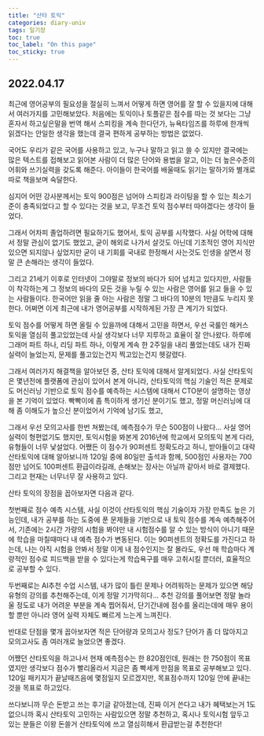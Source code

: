 ```yaml
---
title: "산타 토익"
categories: diary-univ
tags: 일기장
toc: true
toc_label: "On this page"
toc_sticky: true
---
```

## 2022.04.17
최근에 영어공부의 필요성을 절실히 느껴서 어떻게 하면 영어를 잘 할 수 있을지에 대해서 여러가지를 고민해보았다. 처음에는 토익이나 토플같은 점수를 따는 것 보다는 그냥 혼자서 하고싶은말을 번역 해서 스피킹을 계속 한다던가, 뉴욕타임즈를 하루에 한개씩 읽겠다는 안일한 생각을 했는데 결국 편하게 공부하는 방법은 없었다. 

국어도 우리가 같은 국어를 사용하고 있고, 누구나 말하고 읽고 쓸 수 있지만 결국에는 많은 텍스트를 접해보고 읽어본 사람이 더 많은 단어와 용법을 알고, 이는 더 높은수준의 어휘와 쓰기실력을 갖도록 해준다. 아이들이 한국어를 배울때도 읽기는 말하기와 별개로 따로 책을보며 숙달한다.

심지어 어떤 강사분께서는 토익 900점은 넘어야 스피킹과 라이팅을 할 수 있는 최소기준이 충족되었다고 할 수 있다는 것을 보고, 무조건 토익 점수부터 따야겠다는 생각이 들었다. 

그래서 어차피 졸업하려면 필요하기도 했어서, 토익 공부를 시작했다. 사실 어학에 대해서 정말 관심이 없기도 했었고, 굳이 해외로 나가서 살것도 아닌데 기초적인 영어 지식만 있으면 되지않나 싶었지만 굳이 내 기회를 국내로 한정해서 사는것도 인생을 살면서 정말 큰 손해라는 생각이 들었다.

그리고 21세기 이후로 인터넷이 그야말로 정보의 바다가 되어 넘치고 있다지만, 사람들이 착각하는게 그 정보의 바다의 모든 것을 누릴 수 있는 사람은 영어를 읽고 들을 수 있는 사람들이다. 한국어만 읽을 줄 아는 사람은 정말 그 바다의 10분의 1만큼도 누리지 못한다. 어쩌면 이게 최근에 내가 영어공부를 시작하게된 가장 큰 계기가 되었다.

토익 점수를 어떻게 하면 올릴 수 있을까에 대해서 고민을 하면서, 우선 국룰인 해커스 토익을 열심히 풀고있었는데 사실 생각보다 너무 지루하고 효율이 잘 안나왔다. 하루에 그래머 파트 하나, 리딩 파트 하나, 이렇게 계속 한 2주일을 내리 풀었는데도 내가 진짜 실력이 늘었는지, 문제를 풀고있는건지 찍고있는건지 헷갈렸다. 

그래서 여러가지 해결책을 알아보던 중, 산타 토익에 대해서 알게되었다. 사실 산타토익은 몇년전에 플랫폼에 관심이 있어서 본게 아니라, 산타토익의 핵심 기술인 적은 문제로도 머신러닝 기반으로 토익 점수를 예측하는 시스템에 대해서 CTO분이 설명하는 영상을 본 기억이 있었다. 빡빡이에 좀 특이하게 생기신 분이기도 했고, 정말 머신러닝에 대해 좀 이해도가 높으신 분이었어서 기억에 남기도 했고,

그래서 우선 모의고사를 한번 쳐봤는데, 예측점수가 무슨 500점이 나왔다... 사실 영어 실력이 형편없기도 했지만, 토익시험을 봐본게 2016년에 학교에서 모의토익 본게 다라, 유형들이 너무 낯설었다. 어쨌든 이 점수가 90퍼센트 정확도라고 하니, 받아들이고 대략 산타토익에 대해 알아보니까 120일 중에 80일만 출석과 함께, 500점인 사용자는 700점만 넘어도 100퍼센트 환급이라길래, 손해보는 장사는 아닐까 같아서 바로 결제했다. 그리고 현재는 너무너무 잘 사용하고 있다.

산타 토익의 장점을 꼽아보자면 다음과 같다. 

첫번째로 점수 예측 시스템, 사실 이것이 산타토익의 핵심 기술이자 가장 만족도 높은 기능인데, 내가 공부를 하는 도중에 푼 문제들을 기반으로 내 토익 점수를 계속 예측해주어서, 기존에는 2시간 가량의 시험을 봐야만 내 시험점수를 알 수 있는 방식이 아니기 때문에 학습을 마칠때마다 내 예측 점수가 변동된다. 이는 90퍼센트의 정확도를 가진다고 하는데, 나는 아직 시험을 안봐서 정말 이게 내 점수인지는 잘 몰라도, 우선 매 학습마다 계량적인 점수로 피드백을 받을 수 있다는게 학습욕구를 매우 고취시킬 뿐더러, 효율적으로 공부할 수 있다.

두번째로는 AI추천 수업 시스템, 내가 많이 틀린 문제나 어려워하는 문제가 있으면 해당 유형의 강의를 추천해주는데, 이게 정말 기가막히다... 추천 강의를 풀어보면 정말 놀라울 정도로 내가 어려운 부분을 계속 찝어줘서, 단기간내에 점수를 올리는데에 매우 용이할 뿐만 아니라 영어 실력 자체도 빠르게 느는게 느껴진다. 

반대로 단점을 몇개 꼽아보자면 적은 단어량과 모의고사 정도? 단어가 좀 더 많아지고 모의고사도 좀 여러개로 늘었으면 좋겠다.

어쨌던 산타토익을 하고나서 현재 예측점수는 한 820점인데, 원래는 한 750점이 목표였지만 생각보다 점수가 빨리올라서 지금은 좀 빡세게 만점을 목표로 공부해보고 있다. 120일 패키지가 끝날때즈음에 몇점일지 모르겠지만, 목표점수까지 120일 안에 끝내는 것을 목표로 하고있다.

쓰다보니까 무슨 돈받고 쓰는 후기글 같아졌는데, 진짜 이거 쓴다고 내가 혜택보는거 1도 없으니까
혹시 산타토익 고민하는 사람있으면 정말 추천하고, 혹시나 토익시험 앞두고 있는 분들은 이왕 돈쓸거 산타토익에 쓰고 열심히해서 환급받는걸 추천한다!



